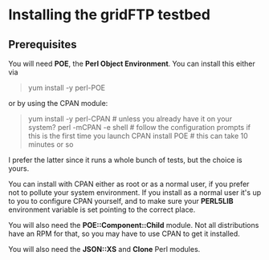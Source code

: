 # Installing the gridFTP testbed

## Prerequisites
You will need **POE**, the **Perl Object Environment**. You can install this either via 

> yum install -y perl-POE

or by using the CPAN module:

> yum install -y perl-CPAN # unless you already have it on your system?
> perl -mCPAN -e shell # follow the configuration prompts if this is the first time you launch CPAN
> install POE # this can take 10 minutes or so

I prefer the latter since it runs a whole bunch of tests, but the choice is yours.

You can install with CPAN either as root or as a normal user, if you prefer not to pollute your system environment. If you install as a normal user it's up to you to configure CPAN yourself, and to make sure your **PERL5LIB** environment variable is set pointing to the correct place.

You will also need the **POE::Component::Child** module. Not all distributions have an RPM for that, so you may have to use CPAN to get it installed.

You will also need the **JSON::XS** and **Clone** Perl modules.
